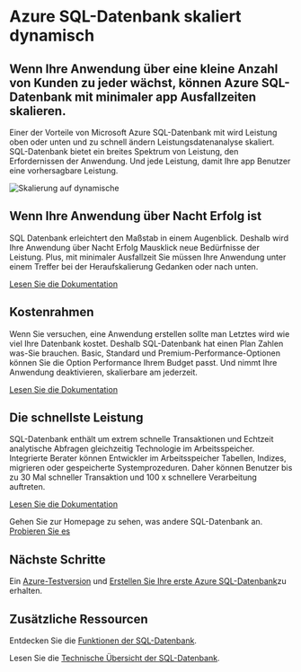 <properties
   pageTitle="SQL Azure-Datenbank skaliert dynamisch"
   description="Erfahren Sie, wie SQL-Datenbank dynamisch skaliert"
   keywords=""
   services="sql-database"
   documentationCenter=""
   authors="CarlRabeler"
   manager="jhubbard"
   editor=""/>

<tags
   ms.service="sql-database"
   ms.devlang="NA"
   ms.topic="article"
   ms.tgt_pltfrm="NA"
   ms.workload="data-management"
   ms.date="10/13/2016"
   ms.author="carlrab"/>

# <a name="azure-sql-database-scales-on-the-fly"></a>Azure SQL-Datenbank skaliert dynamisch

## <a name="when-your-app-grows-from-a-small-number-of-customers-to-just-about-everyone-azure-sql-database-can-scale-on-the-fly-with-minimal-app-downtime"></a>Wenn Ihre Anwendung über eine kleine Anzahl von Kunden zu jeder wächst, können Azure SQL-Datenbank mit minimaler app Ausfallzeiten skalieren.

Einer der Vorteile von Microsoft Azure SQL-Datenbank mit wird Leistung oben oder unten und zu schnell ändern Leistungsdatenanalyse skaliert. SQL-Datenbank bietet ein breites Spektrum von Leistung, den Erfordernissen der Anwendung. Und jede Leistung, damit Ihre app Benutzer eine vorhersagbare Leistung.

![Skalierung auf dynamische](./media/sql-database-scale-on-the-fly/sql-database-scale-on-the-fly.png)

## <a name="when-your-app-is-an-overnight-success"></a>Wenn Ihre Anwendung über Nacht Erfolg ist
SQL Datenbank erleichtert den Maßstab in einem Augenblick. Deshalb wird Ihre Anwendung über Nacht Erfolg Mausklick neue Bedürfnisse der Leistung. Plus, mit minimaler Ausfallzeit Sie müssen Ihre Anwendung unter einem Treffer bei der Heraufskalierung Gedanken oder nach unten.

[Lesen Sie die Dokumentation](http://go.microsoft.com/fwlink/?LinkID=787569)

## <a name="within-your-budget"></a>Kostenrahmen  

Wenn Sie versuchen, eine Anwendung erstellen sollte man Letztes wird wie viel Ihre Datenbank kostet. Deshalb SQL-Datenbank hat einen Plan Zahlen was-Sie brauchen. Basic, Standard und Premium-Performance-Optionen können Sie die Option Performance Ihrem Budget passt. Und nimmt Ihre Anwendung deaktivieren, skalierbare am jederzeit.

[Lesen Sie die Dokumentation](http://go.microsoft.com/fwlink/?LinkID=787570)

## <a name="get-the-fastest-performance"></a>Die schnellste Leistung

SQL-Datenbank enthält um extrem schnelle Transaktionen und Echtzeit analytische Abfragen gleichzeitig Technologie im Arbeitsspeicher. Integrierte Berater können Entwickler im Arbeitsspeicher Tabellen, Indizes, migrieren oder gespeicherte Systemprozeduren. Daher können Benutzer bis zu 30 Mal schneller Transaktion und 100 x schnellere Verarbeitung auftreten.  

[Lesen Sie die Dokumentation](http://go.microsoft.com/fwlink/?LinkID=787580)

Gehen Sie zur Homepage zu sehen, was andere SQL-Datenbank an.
[Probieren Sie es](https://azure.microsoft.com/services/sql-database/) 

## <a name="next-steps"></a>Nächste Schritte

Ein [Azure-Testversion](https://azure.microsoft.com/get-started/) und [Erstellen Sie Ihre erste Azure SQL-Datenbank](sql-database-get-started.md)zu erhalten.

## <a name="additional-resources"></a>Zusätzliche Ressourcen

Entdecken Sie die [Funktionen der SQL-Datenbank](https://azure.microsoft.com/services/sql-database/).
 
Lesen Sie die [Technische Übersicht der SQL-Datenbank](sql-database-technical-overview.md).
